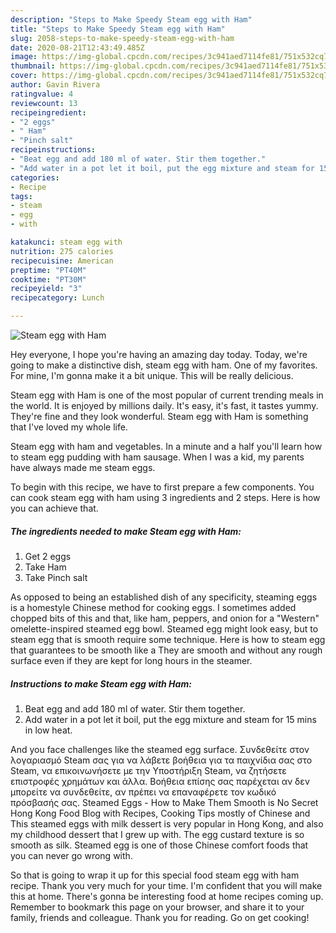 ```yaml
---
description: "Steps to Make Speedy Steam egg with Ham"
title: "Steps to Make Speedy Steam egg with Ham"
slug: 2058-steps-to-make-speedy-steam-egg-with-ham
date: 2020-08-21T12:43:49.485Z
image: https://img-global.cpcdn.com/recipes/3c941aed7114fe81/751x532cq70/steam-egg-with-ham-recipe-main-photo.jpg
thumbnail: https://img-global.cpcdn.com/recipes/3c941aed7114fe81/751x532cq70/steam-egg-with-ham-recipe-main-photo.jpg
cover: https://img-global.cpcdn.com/recipes/3c941aed7114fe81/751x532cq70/steam-egg-with-ham-recipe-main-photo.jpg
author: Gavin Rivera
ratingvalue: 4
reviewcount: 13
recipeingredient:
- "2 eggs"
- " Ham"
- "Pinch salt"
recipeinstructions:
- "Beat egg and add 180 ml of water. Stir them together."
- "Add water in a pot let it boil, put the egg mixture and steam for 15 mins in low heat."
categories:
- Recipe
tags:
- steam
- egg
- with

katakunci: steam egg with 
nutrition: 275 calories
recipecuisine: American
preptime: "PT40M"
cooktime: "PT30M"
recipeyield: "3"
recipecategory: Lunch

---
```



![Steam egg with Ham](https://img-global.cpcdn.com/recipes/3c941aed7114fe81/751x532cq70/steam-egg-with-ham-recipe-main-photo.jpg)

Hey everyone, I hope you're having an amazing day today. Today, we're going to make a distinctive dish, steam egg with ham. One of my favorites. For mine, I'm gonna make it a bit unique. This will be really delicious.

Steam egg with Ham is one of the most popular of current trending meals in the world. It is enjoyed by millions daily. It's easy, it's fast, it tastes yummy. They're fine and they look wonderful. Steam egg with Ham is something that I've loved my whole life.

Steam egg with ham and vegetables. In a minute and a half you&#39;ll learn how to steam egg pudding with ham sausage. When I was a kid, my parents have always made me steam eggs.


To begin with this recipe, we have to first prepare a few components. You can cook steam egg with ham using 3 ingredients and 2 steps. Here is how you can achieve that.

<!--inarticleads1-->

##### The ingredients needed to make Steam egg with Ham:

1. Get 2 eggs
1. Take  Ham
1. Take Pinch salt


As opposed to being an established dish of any specificity, steaming eggs is a homestyle Chinese method for cooking eggs. I sometimes added chopped bits of this and that, like ham, peppers, and onion for a &#34;Western&#34; omelette-inspired steamed egg bowl. Steamed egg might look easy, but to steam egg that is smooth require some technique. Here is how to steam egg that guarantees to be smooth like a They are smooth and without any rough surface even if they are kept for long hours in the steamer. 

<!--inarticleads2-->

##### Instructions to make Steam egg with Ham:

1. Beat egg and add 180 ml of water. Stir them together.
1. Add water in a pot let it boil, put the egg mixture and steam for 15 mins in low heat.


And you face challenges like the steamed egg surface. Συνδεθείτε στον λογαριασμό Steam σας για να λάβετε βοήθεια για τα παιχνίδια σας στο Steam, να επικοινωνήσετε με την Υποστήριξη Steam, να ζητήσετε επιστροφές χρημάτων και άλλα. Βοήθεια επίσης σας παρέχεται αν δεν μπορείτε να συνδεθείτε, αν πρέπει να επαναφέρετε τον κωδικό πρόσβασής σας. Steamed Eggs - How to Make Them Smooth is No Secret Hong Kong Food Blog with Recipes, Cooking Tips mostly of Chinese and This steamed eggs with milk dessert is very popular in Hong Kong, and also my childhood dessert that I grew up with. The egg custard texture is so smooth as silk. Steamed egg is one of those Chinese comfort foods that you can never go wrong with. 

So that is going to wrap it up for this special food steam egg with ham recipe. Thank you very much for your time. I'm confident that you will make this at home. There's gonna be interesting food at home recipes coming up. Remember to bookmark this page on your browser, and share it to your family, friends and colleague. Thank you for reading. Go on get cooking!
